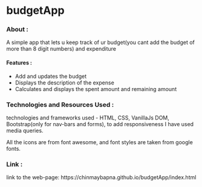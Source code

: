 # budgetApp
<h3>About :</h3>
<p>A simple app that lets u keep track of ur budget(you cant add the budget of more than 8 digit numbers) and expenditure</p>
<h4>Features :</h4> 
  <ul>
    <li>Add and updates the budget</li>
    <li>Displays the description of the expense</li>
    <li>Calculates and displays the spent amount and remaining amount</li>
  </ul>
<h3>Technologies and Resources Used :</h3>
<p>technologies and frameworks used - HTML, CSS, VanillaJs DOM, Bootstrap(only for nav-bars and forms), to add responsiveness I have used media queries.</p>
<div>All the icons are from font awesome, and font styles are taken from google fonts.</div>
<h3>Link :</h3>
<p>link to the web-page: https://chinmaybapna.github.io/budgetApp/index.html</p>
